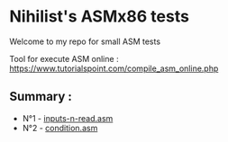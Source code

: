 # Nihilist's ASMx86 tests

Welcome to my repo for small ASM tests

Tool for execute ASM online : https://www.tutorialspoint.com/compile_asm_online.php

## Summary :

 - N°1 - [inputs-n-read.asm](https://github.com/onihilist/tests-asmx86/blob/main/tests/inputs-n-read.asm)
 - N°2 - [condition.asm](https://github.com/onihilist/tests-asmx86/blob/main/tests/condition.asm)
